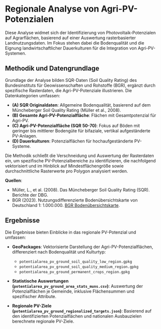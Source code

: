 # Regionale Analyse von Agri-PV-Potenzialen

Diese Analyse widmet sich der Identifizierung von Photovoltaik-Potenzialen auf
Agrarflächen, basierend auf einer Auswertung rasterbasierter Landnutzungsdaten.
Im Fokus stehen dabei die Bodenqualität und die Eignung landwirtschaftlicher
Dauerkulturen für die Integration von Agri-PV-Systemen.

## Methodik und Datengrundlage

Grundlage der Analyse bilden SQR-Daten (Soil Quality Rating) des Bundesinstituts
für Geowissenschaften und Rohstoffe (BGR), ergänzt durch spezifische
Rasterdaten, die Agri-PV-Potenziale illustrieren. Die Datenkategorien umfassen:

- **(A) SQR Originaldaten**: Allgemeine Bodenqualität, basierend auf dem
  Müncheberger Soil Quality Rating (Müller et al., 2008).
- **(B) Gesamte Agri-PV-Potenzialfläche**: Flächen mit Gesamtpotenzial für
  Agri-PV.
- **(C) Agri-PV-Potenzialfläche (SQR 50-70)**: Fokus auf Böden mit geringer bis
  mittlerer Bodengüte für bifaziale, vertikal aufgeständerte PV-Anlagen.
- **(D) Dauerkulturen**: Potenzialflächen für hochaufgeständerte PV-Systeme.

Die Methodik schließt die Verschneidung und Auswertung der Rasterdaten ein, um
spezifische PV-Potenzialbereiche zu identifizieren, die nachfolgend vektorisiert
und im Hinblick auf Mindestflächengröße sowie durchschnittliche Rasterwerte pro
Polygon analysiert werden.

**Quellen**:

- Müller, L., et al. (2008). Das Müncheberger Soil Quality Rating (SQR).
  Berichte der DBG.
- BGR (2023). Nutzungsdifferenzierte Bodenübersichtskarte von Deutschland 1:
  1.000.000. [BGR Bodenübersichtskarte](https://www.bgr.bund.de/DE/Themen/Boden/Ressourcenbewertung/Ertragspotential/Ertragspotential_node.html).

## Ergebnisse

Die Ergebnisse bieten Einblicke in das regionale PV-Potenzial und umfassen:

- **GeoPackages**: Vektorisierte Darstellung der Agri-PV-Potenzialflächen,
  differenziert nach Bodenqualität und Kulturtyp:
    - `potentialarea_pv_ground_soil_quality_low_region.gpkg`
    - `potentialarea_pv_ground_soil_quality_medium_region.gpkg`
    - `potentialarea_pv_ground_permanent_crops_region.gpkg`

- **Statistische Auswertungen (`potentialarea_pv_ground_area_stats_muns.csv`)**:
  Auswertung der Potenzialflächen je Gemeinde, inklusive Flächensummen und
  spezifischer Attribute.

- **Regionale PV-Ziele (`potentialarea_pv_ground_regionalized_targets.json`)**:
  Basierend auf den identifizierten Potenzialflächen und nationalen Ausbauzielen
  berechnete regionale PV-Ziele.

